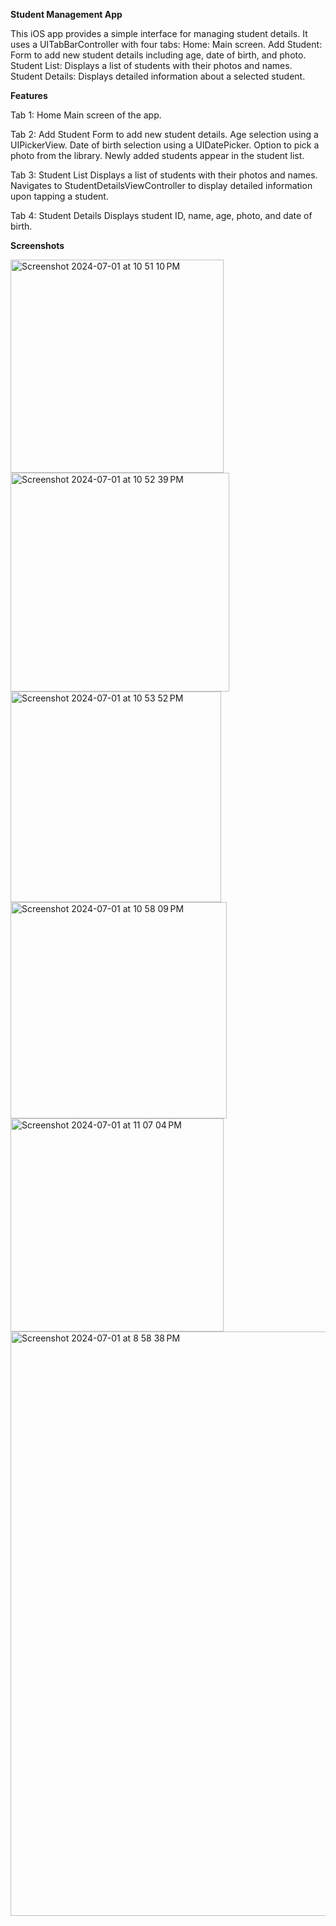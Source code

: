**Student Management App**

This iOS app provides a simple interface for managing student details. It uses a UITabBarController with four tabs:
Home: Main screen.
Add Student: Form to add new student details including age, date of birth, and photo.
Student List: Displays a list of students with their photos and names.
Student Details: Displays detailed information about a selected student.

**Features**

Tab 1: Home
Main screen of the app.

Tab 2: Add Student
Form to add new student details.
Age selection using a UIPickerView.
Date of birth selection using a UIDatePicker.
Option to pick a photo from the library.
Newly added students appear in the student list.

Tab 3: Student List
Displays a list of students with their photos and names.
Navigates to StudentDetailsViewController to display detailed information upon tapping a student.

Tab 4: Student Details
Displays student ID, name, age, photo, and date of birth.


**Screenshots**


<img width="341" alt="Screenshot 2024-07-01 at 10 51 10 PM" src="https://github.com/deshmukharya/Student/assets/159518509/371d5a81-6a39-4159-b693-8d2a88c22af8">
<img width="350" alt="Screenshot 2024-07-01 at 10 52 39 PM" src="https://github.com/deshmukharya/Student/assets/159518509/edd3995b-26dd-467f-b0fc-743afd692d64">
<img width="337" alt="Screenshot 2024-07-01 at 10 53 52 PM" src="https://github.com/deshmukharya/Student/assets/159518509/6308c632-0905-49a9-b6e6-63091d69f8cd">
<img width="346" alt="Screenshot 2024-07-01 at 10 58 09 PM" src="https://github.com/deshmukharya/Student/assets/159518509/3ad47ec0-a6c4-49db-9c4e-ca76d300d1ca">
<img width="341" alt="Screenshot 2024-07-01 at 11 07 04 PM" src="https://github.com/deshmukharya/Student/assets/159518509/dde66a0e-7937-44b8-b373-7959da405bc5">
<img width="935" alt="Screenshot 2024-07-01 at 8 58 38 PM" src="https://github.com/deshmukharya/Student/assets/159518509/29354eae-2815-498d-9363-89522747189d">
